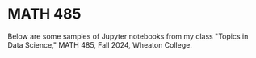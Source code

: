 # MATH 485
Below are some samples of Jupyter notebooks from my class "Topics in Data Science," MATH 485, Fall 2024, Wheaton College.
